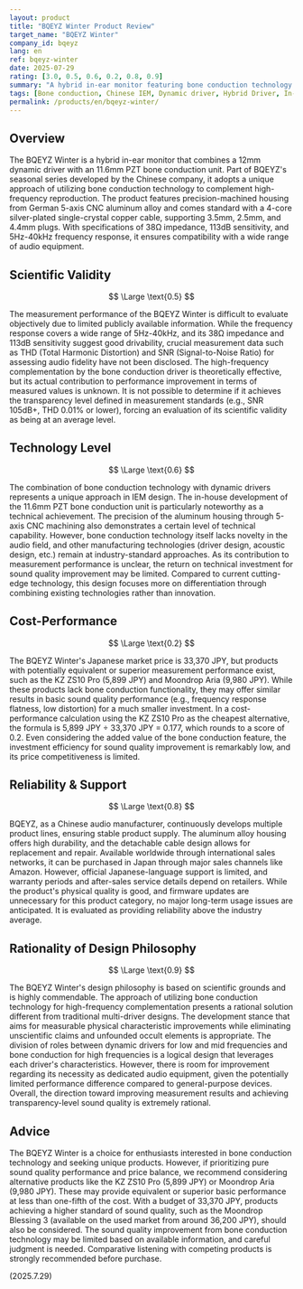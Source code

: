 ```yaml
---
layout: product
title: "BQEYZ Winter Product Review"
target_name: "BQEYZ Winter"
company_id: bqeyz
lang: en
ref: bqeyz-winter
date: 2025-07-29
rating: [3.0, 0.5, 0.6, 0.2, 0.8, 0.9]
summary: "A hybrid in-ear monitor featuring bone conduction technology. While the unique design philosophy is commendable, the product faces challenges in cost-performance."
tags: [Bone conduction, Chinese IEM, Dynamic driver, Hybrid Driver, In-ear monitors]
permalink: /products/en/bqeyz-winter/
---
```

## Overview

The BQEYZ Winter is a hybrid in-ear monitor that combines a 12mm dynamic driver with an 11.6mm PZT bone conduction unit. Part of BQEYZ's seasonal series developed by the Chinese company, it adopts a unique approach of utilizing bone conduction technology to complement high-frequency reproduction. The product features precision-machined housing from German 5-axis CNC aluminum alloy and comes standard with a 4-core silver-plated single-crystal copper cable, supporting 3.5mm, 2.5mm, and 4.4mm plugs. With specifications of 38Ω impedance, 113dB sensitivity, and 5Hz-40kHz frequency response, it ensures compatibility with a wide range of audio equipment.

## Scientific Validity

$$ \Large \text{0.5} $$

The measurement performance of the BQEYZ Winter is difficult to evaluate objectively due to limited publicly available information. While the frequency response covers a wide range of 5Hz-40kHz, and its 38Ω impedance and 113dB sensitivity suggest good drivability, crucial measurement data such as THD (Total Harmonic Distortion) and SNR (Signal-to-Noise Ratio) for assessing audio fidelity have not been disclosed. The high-frequency complementation by the bone conduction driver is theoretically effective, but its actual contribution to performance improvement in terms of measured values is unknown. It is not possible to determine if it achieves the transparency level defined in measurement standards (e.g., SNR 105dB+, THD 0.01% or lower), forcing an evaluation of its scientific validity as being at an average level.

## Technology Level

$$ \Large \text{0.6} $$

The combination of bone conduction technology with dynamic drivers represents a unique approach in IEM design. The in-house development of the 11.6mm PZT bone conduction unit is particularly noteworthy as a technical achievement. The precision of the aluminum housing through 5-axis CNC machining also demonstrates a certain level of technical capability. However, bone conduction technology itself lacks novelty in the audio field, and other manufacturing technologies (driver design, acoustic design, etc.) remain at industry-standard approaches. As its contribution to measurement performance is unclear, the return on technical investment for sound quality improvement may be limited. Compared to current cutting-edge technology, this design focuses more on differentiation through combining existing technologies rather than innovation.

## Cost-Performance

$$ \Large \text{0.2} $$

The BQEYZ Winter's Japanese market price is 33,370 JPY, but products with potentially equivalent or superior measurement performance exist, such as the KZ ZS10 Pro (5,899 JPY) and Moondrop Aria (9,980 JPY). While these products lack bone conduction functionality, they may offer similar results in basic sound quality performance (e.g., frequency response flatness, low distortion) for a much smaller investment. In a cost-performance calculation using the KZ ZS10 Pro as the cheapest alternative, the formula is 5,899 JPY ÷ 33,370 JPY = 0.177, which rounds to a score of 0.2. Even considering the added value of the bone conduction feature, the investment efficiency for sound quality improvement is remarkably low, and its price competitiveness is limited.

## Reliability & Support

$$ \Large \text{0.8} $$

BQEYZ, as a Chinese audio manufacturer, continuously develops multiple product lines, ensuring stable product supply. The aluminum alloy housing offers high durability, and the detachable cable design allows for replacement and repair. Available worldwide through international sales networks, it can be purchased in Japan through major sales channels like Amazon. However, official Japanese-language support is limited, and warranty periods and after-sales service details depend on retailers. While the product's physical quality is good, and firmware updates are unnecessary for this product category, no major long-term usage issues are anticipated. It is evaluated as providing reliability above the industry average.

## Rationality of Design Philosophy

$$ \Large \text{0.9} $$

The BQEYZ Winter's design philosophy is based on scientific grounds and is highly commendable. The approach of utilizing bone conduction technology for high-frequency complementation presents a rational solution different from traditional multi-driver designs. The development stance that aims for measurable physical characteristic improvements while eliminating unscientific claims and unfounded occult elements is appropriate. The division of roles between dynamic drivers for low and mid frequencies and bone conduction for high frequencies is a logical design that leverages each driver's characteristics. However, there is room for improvement regarding its necessity as dedicated audio equipment, given the potentially limited performance difference compared to general-purpose devices. Overall, the direction toward improving measurement results and achieving transparency-level sound quality is extremely rational.

## Advice

The BQEYZ Winter is a choice for enthusiasts interested in bone conduction technology and seeking unique products. However, if prioritizing pure sound quality performance and price balance, we recommend considering alternative products like the KZ ZS10 Pro (5,899 JPY) or Moondrop Aria (9,980 JPY). These may provide equivalent or superior basic performance at less than one-fifth of the cost. With a budget of 33,370 JPY, products achieving a higher standard of sound quality, such as the Moondrop Blessing 3 (available on the used market from around 36,200 JPY), should also be considered. The sound quality improvement from bone conduction technology may be limited based on available information, and careful judgment is needed. Comparative listening with competing products is strongly recommended before purchase.

(2025.7.29)
